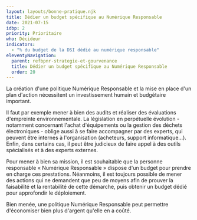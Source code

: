 ```yaml
---
layout: layouts/bonne-pratique.njk
title: Dédier un budget spécifique au Numérique Responsable
date: 2021-07-15
idbp: 2
priority: Prioritaire
who: Décideur
indicators:
  - "% du budget de la DSI dédié au numérique responsable"
eleventyNavigation:
  parent: refbpnr-strategie-et-gourvenance
  title: Dédier un budget spécifique au Numérique Responsable
  order: 20
---
```


La création d'une politique Numérique Responsable et la mise en place d'un plan d'action nécessitent un investissement humain et budgétaire important. 

Il faut par exemple mener à bien des audits et réaliser des évaluations d'empreinte environnementale. La législation en perpétuelle évolution - notamment concernant l'achat d'équipements ou la gestion des déchets électroniques - oblige aussi à se faire accompagner par des experts, qui peuvent être internes à l'organisation (acheteurs, support informatique...). Enfin, dans certains cas, il peut être judicieux de faire appel à des outils spécialisés et à des experts externes.

Pour mener à bien sa mission, il est souhaitable que la personne responsable « Numérique Responsable » dispose d'un budget pour prendre en charge ces prestations. Néanmoins, il est toujours possible de mener des actions qui ne demandent que peu de moyens afin de prouver la faisabilité et la rentabilité de cette démarche, puis obtenir un budget dédié pour approfondir le déploiement.

Bien menée, une politique Numérique Responsable peut permettre d'économiser bien plus d'argent qu'elle en a coûté.
